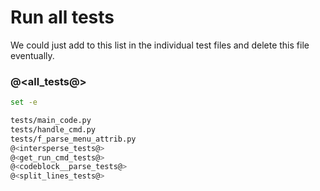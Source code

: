 # Run all tests

We could just add to this list in the individual test files and delete this file eventually.

### @<all_tests@>

```bash {name=all_tests menu=true}
set -e

tests/main_code.py
tests/handle_cmd.py
tests/f_parse_menu_attrib.py
@<intersperse_tests@>
@<get_run_cmd_tests@>
@<codeblock__parse_tests@>
@<split_lines_tests@>
```
